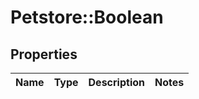 # Petstore::Boolean

## Properties
Name | Type | Description | Notes
------------ | ------------- | ------------- | -------------


